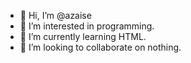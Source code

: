 - 👋 Hi, I’m @azaise
- 👀 I’m interested in programming.
- 🌱 I’m currently learning HTML.
- 💞️ I’m looking to collaborate on nothing.

<!---
azaise/azaise is a ✨ special ✨ repository because its `README.md` (this file) appears on your GitHub profile.
You can click the Preview link to take a look at your changes.
--->
